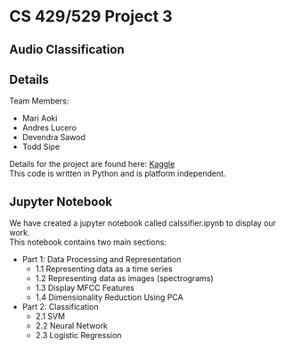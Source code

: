 # CS 429/529 Project 3
## Audio Classification

## Details

Team Members:
- Mari Aoki
- Andres Lucero
- Devendra Sawod
- Todd Sipe

Details for the project are found here: 
[Kaggle](https://www.kaggle.com/competitions/cs529-project-3-audio)  
This code is written in Python and is platform independent.


## Jupyter Notebook 

We have created a jupyter notebook called calssifier.ipynb to display our work.  
This notebook contains two main sections:
  - Part 1: Data Processing and Representation
      - 1.1 Representing data as a time series
      - 1.2 Representing data as images (spectrograms)
      - 1.3 Display MFCC Features
      - 1.4 Dimensionality Reduction Using PCA
  - Part 2: Classification
      - 2.1 SVM
      - 2.2 Neural Network
      - 2.3 Logistic Regression

